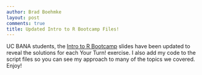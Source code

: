 ```yaml
---
author: Brad Boehmke
layout: post
comments: true
title: Updated Intro to R Bootcamp Files!
---
```


UC BANA students, the [Intro to R Bootcamp](http://uc-r.github.io/r_bootcamp) slides have been updated to reveal the solutions for each Your Turn! exercise. I also add my code to the script files so you can see my approach to many of the topics we covered.  Enjoy! 
